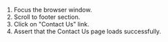 1. Focus the browser window.
2. Scroll to footer section.
3. Click on "Contact Us" link.
4. Assert that the Contact Us page loads successfully.